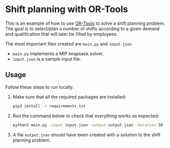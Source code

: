 # Shift planning with OR-Tools

This is an example of how to use [OR-Tools][or-tools] to solve a shift planning
problem. The goal is to select/plan a number of shifts according to a given
demand and qualification that will later be filled by employees.

The most important files created are `main.py` and `input.json`.

* `main.py` implements a MIP knapsack solver.
* `input.json` is a sample input file.

## Usage

Follow these steps to run locally.

1. Make sure that all the required packages are installed:

    ```bash
    pip3 install -r requirements.txt
    ```

1. Run the command below to check that everything works as expected:

    ```bash
    python3 main.py -input input.json -output output.json -duration 30
    ```

1. A file `output.json` should have been created with a solution to the shift planning problem.

[or-tools]: https://developers.google.com/optimization
